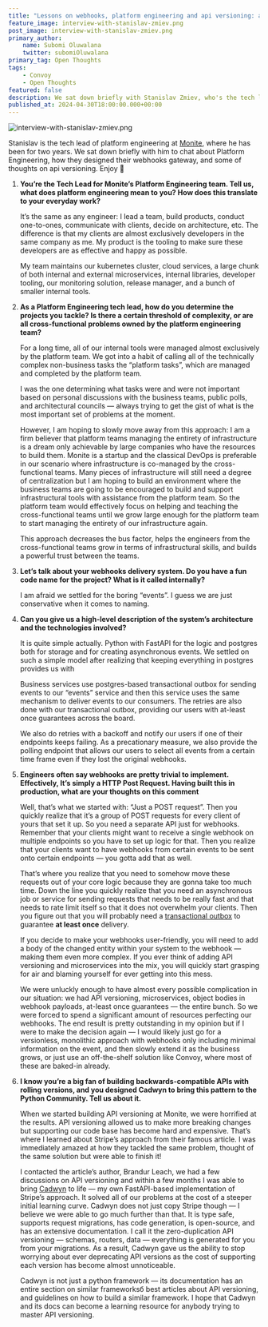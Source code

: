 ```yaml
---
title: "Lessons on webhooks, platform engineering and api versioning: a chat with Stanislav Zmiev"
feature_image: interview-with-stanislav-zmiev.png
post_image: interview-with-stanislav-zmiev.png
primary_author:
    name: Subomi Oluwalana
    twitter: subomiOluwalana
primary_tag: Open Thoughts
tags:
    - Convoy
    - Open Thoughts
featured: false 
description: We sat down briefly with Stanislav Zmiev, who's the tech lead of platform engineering at Monite to chat about platform engineering, how they designed their webhooks gateway, and some of thoughts on api versioning. Enjoy 🎉 
published_at: 2024-04-30T18:00:00.000+00:00
---
```


![interview-with-stanislav-zmiev.png](/blog-assets/interview-with-stanislav-zmiev.png)

Stanislav is the tech lead of platform engineering at [Monite](https://monite.com/), where he has been for two years. We sat down briefly with him to chat about Platform Engineering, how they designed their webhooks gateway, and some of thoughts on api versioning. Enjoy 🎉

1. **You’re the Tech Lead for Monite’s Platform Engineering team. Tell us, what does platform engineering mean to you? How does this translate to your everyday work?** 
    
    It’s the same as any engineer: I lead a team, build products, conduct one-to-ones, communicate with clients, decide on architecture, etc. The difference is that my clients are almost exclusively developers in the same company as me. My product is the tooling to make sure these developers are as effective and happy as possible.
    
    My team maintains our kubernetes cluster, cloud services, a large chunk of both internal and external microservices, internal libraries, developer tooling, our monitoring solution, release manager, and a bunch of smaller internal tools.
    
2. **As a Platform Engineering tech lead, how do you determine the projects you tackle? Is there a certain threshold of complexity, or are all cross-functional problems owned by the platform engineering team?** 
    
    For a long time, all of our internal tools were managed almost exclusively by the platform team. We got into a habit of calling all of the technically complex non-business tasks the “platform tasks”, which are managed and completed by the platform team.
    
    I was the one determining what tasks were and were not important based on personal discussions with the business teams, public polls, and architectural councils — always trying to get the gist of what is the most important set of problems at the moment.
    
    However, I am hoping to slowly move away from this approach: I am a firm believer that platform teams managing the entirety of infrastructure is a dream only achievable by large companies who have the resources to build them. Monite is a startup and the classical DevOps is preferable in our scenario where infrastructure is co-managed by the cross-functional teams. Many pieces of infrastructure will still need a degree of centralization but I am hoping to build an environment where the business teams are going to be encouraged to build and support infrastructural tools with assistance from the platform team. So the platform team would effectively focus on helping and teaching the cross-functional teams until we grow large enough for the platform team to start managing the entirety of our infrastructure again.
    
    This approach decreases the bus factor, helps the engineers from the cross-functional teams grow in terms of infrastructural skills, and builds a powerful trust between the teams.  
    
3. **Let’s talk about your webhooks delivery system. Do you have a fun code name for the project? What is it called internally?** 
    
    I am afraid we settled for the boring “events”. I guess we are just conservative when it comes to naming. 
    
4. **Can you give us a high-level description of the system’s architecture and the technologies involved?**
    
    It is quite simple actually. Python with FastAPI  for the logic and postgres both for storage and for creating asynchronous events. We settled on such a simple model after realizing that keeping everything in postgres provides us with
    
    Business services use postgres-based transactional outbox for sending events to our “events” service and then this service uses the same mechanism to deliver events to our consumers. The retries are also done with our transactional outbox, providing our users with at-least once guarantees across the board.
    
    We also do retries with a backoff and notify our users if one of their endpoints keeps failing. As a precationary measure, we also provide the polling endpoint that allows our users to select all events from a certain time frame even if they lost the original webhooks. 
    
5. **Engineers often say webhooks are pretty trivial to implement. Effectively, It’s simply a HTTP Post Request. Having built this in production, what are your thoughts on this comment**
    
    Well, that’s what we started with: “Just a POST request”. Then you quickly realize that it’s a group of POST requests for every client of yours that set it up. So you need a separate API just for webhooks. Remember that your clients might want to receive a single webhook on multiple endpoints so you have to set up logic for that. Then you realize that your clients want to have webhooks from certain events to be sent onto certain endpoints — you gotta add that as well.
    
    That’s where you realize that you need to somehow move these requests out of your core logic because they are gonna take too much time. Down the line you quickly realize that you need an asynchronous job or service for sending requests that needs to be really fast and that needs to rate limit itself so that it does not overwhelm your clients. Then you figure out that you will probably need a [transactional outbox](https://microservices.io/patterns/data/transactional-outbox.html) to guarantee **at least once** delivery.
    
    If you decide to make your webhooks user-friendly, you will need to add a body of  the changed entity within your system to the webhook — making them even more complex. If you ever think of adding API versioning and microservices into the mix, you will quickly start grasping for air and blaming yourself for ever getting into this mess.
    
    We were unluckly enough to have almost every possible complication in our situation: we had API versioning, microservices, object bodies in webhook payloads, at-least once guarantees — the entire bunch. So we were forced to spend a significant amount of resources perfecting our webhooks. The end result is pretty outstanding in my opinion but if I were to make the decision again — I would likely just go for a versionless, monolithic approach with webhooks only including minimal information on the event, and then slowly extend it as the business grows, or just use an off-the-shelf solution like Convoy, where most of these are baked-in already.
    
6. **I know you’re a big fan of building backwards-compatible APIs with rolling versions, and you designed Cadwyn to bring this pattern to the Python Community. Tell us about it.**
    
    When we started building API versioning at Monite, we were horrified at the results. API versioning allowed us to make more breaking changes but supporting our code base has become hard and expensive. That’s where I learned about Stripe’s approach from their famous article. I was immediately amazed at how they tackled the same problem, thought of the same solution but were able to finish it!
    
    I contacted the article’s author, Brandur Leach, we had a few discussions on API versioning and within a few months I was able to bring [Cadwyn](https://github.com/zmievsa/cadwyn) to life — my own FastAPI-based implementation of Stripe’s approach. It solved all of our problems at the cost of a steeper initial learning curve. Cadwyn does not just copy Stripe though — I believe we were able to go much further than that. It is type safe, supports request migrations, has code generation, is open-source, and has an extensive documentation. I call it the zero-duplication API versioning — schemas, routers, data — everything is generated for you from your migrations. As a result, Cadwyn gave us the ability to stop worrying about ever deprecating API versions  as the cost of supporting each version has become almost unnoticeable. 
    
    Cadwyn is not just a python framework — its documentation has an entire section on similar frameworksб best articles about API versioning, and guidelines on how to build a similar framework. I hope that Cadwyn and its docs can become a learning resource for anybody trying to master API versioning.

